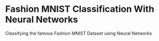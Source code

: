 # Fashion MNIST Classification With Neural Networks
Classifying the famous Fashion MNIST Dataset using Neural Networks

